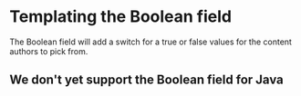 # Templating the Boolean field

The Boolean field will add a switch for a true or false values for the content authors to pick from.

## We don't yet support the Boolean field for Java
